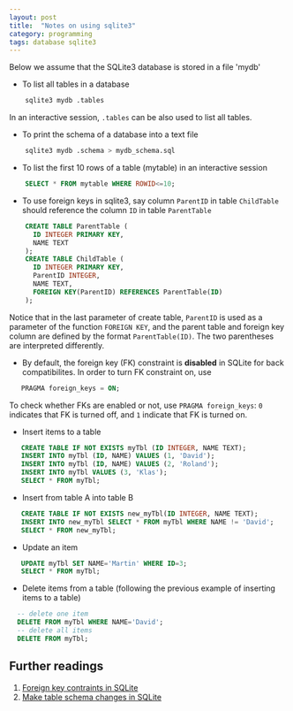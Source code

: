 ```yaml
---
layout: post
title:  "Notes on using sqlite3"
category: programming
tags: database sqlite3
---
```


Below we assume that the SQLite3 database is stored in a file 'mydb'
* To list all tables in a database
~~~ bash
    sqlite3 mydb .tables
~~~
  In an interactive session, `.tables` can be also used to list all tables.
* To print the schema of a database into a text file
~~~ bash
    sqlite3 mydb .schema > mydb_schema.sql
~~~
* To list the first 10 rows of a table (mytable) in an interactive session
~~~ sql
    SELECT * FROM mytable WHERE ROWID<=10;
~~~
* To use foreign keys in sqlite3, say column `ParentID` in table `ChildTable` should reference the column `ID` in table `ParentTable`
~~~ sql
    CREATE TABLE ParentTable (
      ID INTEGER PRIMARY KEY,
      NAME TEXT
    );
    CREATE TABLE ChildTable (
      ID INTEGER PRIMARY KEY,
      ParentID INTEGER,
      NAME TEXT,
      FOREIGN KEY(ParentID) REFERENCES ParentTable(ID)
    );
~~~
   Notice that in the last parameter of create table, `ParentID` is used as a parameter of the function `FOREIGN KEY`, and the parent table and foreign key column are defined by the format `ParentTable(ID)`. The two parentheses are interpreted differently.

* By default, the foreign key (FK) constraint is **disabled** in SQLite for back compatibilites. In order to turn FK constraint on, use
~~~ sql
   PRAGMA foreign_keys = ON;
~~~
  To check whether FKs are enabled or not, use `PRAGMA foreign_keys`: `0` indicates that FK is turned off, and `1` indicate that FK is turned on.

* Insert items to a table
~~~ sql
   CREATE TABLE IF NOT EXISTS myTbl (ID INTEGER, NAME TEXT);
   INSERT INTO myTbl (ID, NAME) VALUES (1, 'David');
   INSERT INTO myTbl (ID, NAME) VALUES (2, 'Roland');
   INSERT INTO myTbl VALUES (3, 'Klas');
   SELECT * FROM myTbl;
~~~

* Insert from table A into table B
~~~ sql
   CREATE TABLE IF NOT EXISTS new_myTbl(ID INTEGER, NAME TEXT);
   INSERT INTO new_myTbl SELECT * FROM myTbl WHERE NAME != 'David';
   SELECT * FROM new_myTbl;
~~~
* Update an item
~~~ sql
   UPDATE myTbl SET NAME='Martin' WHERE ID=3;
   SELECT * FROM myTbl;
~~~

* Delete items from a table (following the previous example of inserting items to a table)
~~~ sql
  -- delete one item
  DELETE FROM myTbl WHERE NAME='David';
  -- delete all items
  DELETE FROM myTbl;
~~~

## Further readings

1. [Foreign key contraints in SQLite](https://sqlite.org/foreignkeys.html)
2. [Make table schema changes in SQLite](https://www.sqlite.org/lang_altertable.html#otheralter)
